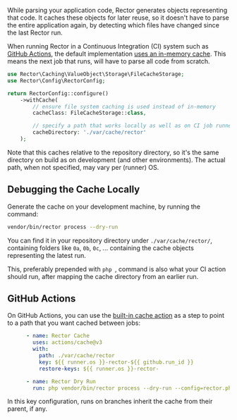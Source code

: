 While parsing your application code, Rector generates objects representing that code. It caches these objects for later reuse, so it doesn't have to parse the entire application again, by detecting which files have changed since the last Rector run.

When running Rector in a Continuous Integration (CI) system such as [GitHub Actions](https://github.com/features/actions), the default implementation [uses an in-memory cache](https://github.com/rectorphp/rector/blob/1d28ca109ca536e8034c3c756ee61c65e6e63c8a/config/config.php#L89-L94). This means the next job that runs, will have to parse all code from scratch.

```php
use Rector\Caching\ValueObject\Storage\FileCacheStorage;
use Rector\Config\RectorConfig;

return RectorConfig::configure()
    ->withCache(
        // ensure file system caching is used instead of in-memory
        cacheClass: FileCacheStorage::class,

        // specify a path that works locally as well as on CI job runners
        cacheDirectory: './var/cache/rector'
    );
```

Note that this caches relative to the repository directory, so it's the same directory on build as on development (and other environments). The actual path, when not specified, may vary per (runner) OS.

## Debugging the Cache Locally

Generate the cache on your development machine, by running the command:

```bash
vendor/bin/rector process --dry-run
```

You can find it in your repository directory under `./var/cache/rector/`, containing folders like `0a`, `0b`, `0c`, ... containing the cache objects representing the latest run.

This, preferably prepended with `php `, command is also what your CI action should run, after mapping the cache directory from an earlier run.

## GitHub Actions

On GitHub Actions, you can use the [built-in cache action](https://github.com/actions/cache) as a step to point to a path that you want cached between jobs:

```yaml
      - name: Rector Cache
        uses: actions/cache@v3
        with:
          path: ./var/cache/rector
          key: ${{ runner.os }}-rector-${{ github.run_id }}
          restore-keys: ${{ runner.os }}-rector-

      - name: Rector Dry Run
        run: php vendor/bin/rector process --dry-run --config=rector.php
```

In this key configuration, runs on branches inherit the cache from their parent, if any.
